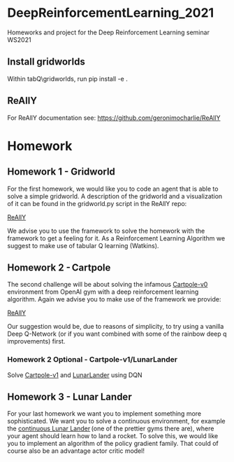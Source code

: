 # DeepReinforcementLearning_2021
Homeworks and project for the Deep Reinforcement Learning seminar WS2021

## Install gridworlds

Within tabQ\gridworlds, run 
pip install -e .

## ReAllY
For ReAllY documentation see: https://github.com/geronimocharlie/ReAllY

# Homework

## Homework 1 - Gridworld
For the first homework, we would like you to code an agent that is able to solve a simple gridworld.
A description of the gridworld and a visualization of it can be found in the gridworld.py script in the ReAllY repo:

[ReAllY](https://github.com/geronimocharlie/ReAllY)

We advise you to use the framework to solve the homework with the framework to get a feeling for it. As a Reinforcement Learning Algorithm we suggest to make use of tabular Q learning (Watkins).

## Homework 2 - Cartpole
The second challenge will be about solving the infamous [Cartpole-v0](https://gym.openai.com/envs/CartPole-v0/) environment from OpenAI gym with a deep reinforcement learning algorithm. Again we advise you to make use of the framework we provide: 

[ReAllY](https://github.com/geronimocharlie/ReAllY)

Our suggestion would be, due to reasons of simplicity, to try using a vanilla Deep Q-Network (or if you want combined with some of the rainbow deep q improvements) first.

### Homework 2 Optional - Cartpole-v1/LunarLander
Solve [Cartpole-v1](https://gym.openai.com/envs/CartPole-v1/) and [LunarLander](https://gym.openai.com/envs/LunarLander-v2/) using DQN

## Homework 3 - Lunar Lander
For your last homework we want you to implement something more sophisticated.
We want you to solve a continuous environment, for example the [continuous Lunar Lander](https://gym.openai.com/envs/LunarLanderContinuous-v2/) (one of the prettier gyms there are), where your agent should learn how to land a rocket. To solve this, we would like you to implement an algorithm of the policy gradient family. That could of course also be an advantage actor critic model!